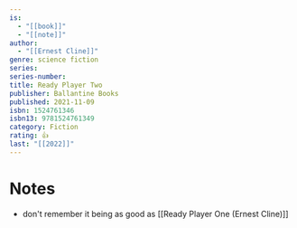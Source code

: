 ```yaml
---
is:
  - "[[book]]"
  - "[[note]]"
author:
  - "[[Ernest Cline]]"
genre: science fiction
series: 
series-number: 
title: Ready Player Two
publisher: Ballantine Books
published: 2021-11-09
isbn: 1524761346
isbn13: 9781524761349
category: Fiction
rating: 👍
last: "[[2022]]"
---
```

# Notes
- don't remember it being as good as [[Ready Player One (Ernest Cline)]]
